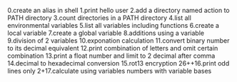 0.create an alias in shell
1.print hello user
2.add a directory named action to PATH  directory
3.count directories in a PATH directory
4.list all environmental variables 
5.list all variables including functions 
6.create a local variable 
7.create a global variable 
8.additions using a variable 
9.division of 2 variables 
10.exponation calculation
11.convert binary number to its decimal equivalent 
12.print combination of letters and omit certain combination 
13.print a float number and limit to 2 decimal after comma
14.decimal to hexadecimal conversion 
15.rot13 encryption 
26++16.print odd lines only
2+17.calculate using variables numbers with variable bases 
